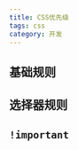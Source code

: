 ```yaml
---
title: CSS优先级
tags: css
category: 开发
---
```


<script async src="//jsfiddle.net/littlebaozi/rv9pw4qL/2/embed/html/"></script>

## 基础规则

## 选择器规则

## `!important`